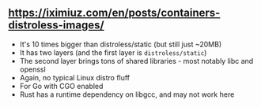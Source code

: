 
## https://iximiuz.com/en/posts/containers-distroless-images/

- It's 10 times bigger than distroless/static (but still just ~20MB)
- It has two layers (and the first layer is `distroless/static`)
- The second layer brings tons of shared libraries - most notably libc and openssl
- Again, no typical Linux distro fluff
- For Go with CGO enabled
- Rust has a runtime dependency on libgcc, and may not work here
